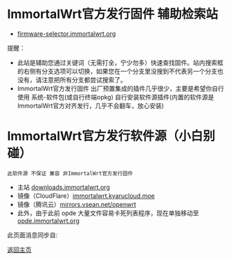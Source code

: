 # ImmortalWrt官方发行固件 辅助检索站    

* [firmware-selector.immortalwrt.org](https://firmware-selector.immortalwrt.org/)               

提醒：            
* 此站是辅助您通过关键词（无需打全，宁少勿多）快速查找固件。站内搜索框的右侧有分支选项可以切换，如果您在一个分支里没搜到不代表另一个分支也没有，请注意把所有分支都尝试搜索了。  
* ImmortalWrt官方发行固件 出厂预置集成的插件几乎很少，主要是希望你自行使用 系统-软件包(或自行终端opkg) 自行安装软件源插件(内置的软件源是ImmortalWrt官方对齐发行，几乎不会翻车，放心安装)           


# ImmortalWrt官方发行软件源（小白别碰）         

`此软件源 不保证 兼容 非ImmortalWrt官方发行固件`           
* 主站 [downloads.immortalwrt.org](https://downloads.immortalwrt.org)  
* 镜像（CloudFlare）[immortalwrt.kyarucloud.moe](https://immortalwrt.kyarucloud.moe)
* 镜像（腾讯云）[mirrors.vsean.net/openwrt](https://mirrors.vsean.net/openwrt)      
* 此外，由于此前 opde 大量文件容易卡死列表程序，现在单独移动至 [opde.immortalwrt.org](https://opde.immortalwrt.org)                            


此页面消息同步自:   

<script async src="https://telegram.org/js/telegram-widget.js?19" data-telegram-post="ctcgfw_openwrt_discuss/461245" data-width="100%"></script>              


[返回主页](../README.md)           
